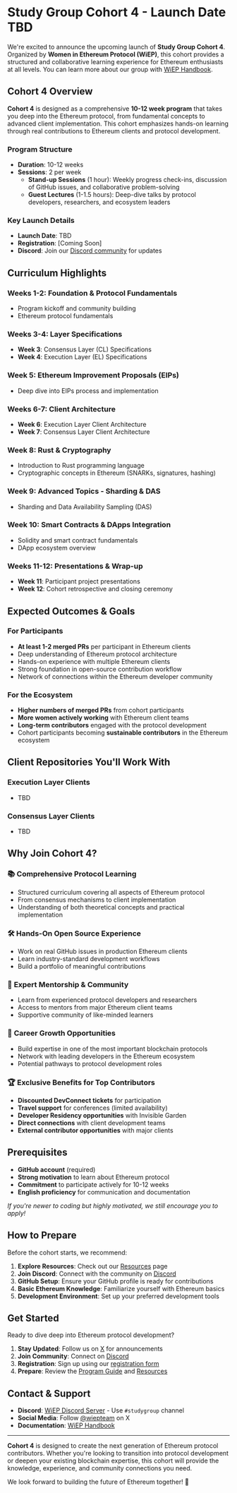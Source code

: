 # Study Group Cohort 4 - Launch Date TBD

We're excited to announce the upcoming launch of **Study Group Cohort 4**.  
Organized by **Women in Ethereum Protocol (WiEP)**, this cohort provides a structured and collaborative learning experience for Ethereum enthusiasts at all levels. You can learn more about our group with [WiEP Handbook](https://hackmd.io/@poojaranjan/WiEPHandbook).

## Cohort 4 Overview

**Cohort 4** is designed as a comprehensive **10-12 week program** that takes you deep into the Ethereum protocol, from fundamental concepts to advanced client implementation. This cohort emphasizes hands-on learning through real contributions to Ethereum clients and protocol development.

### Program Structure
- **Duration**: 10-12 weeks
- **Sessions**: 2 per week
  - **Stand-up Sessions** (1 hour): Weekly progress check-ins, discussion of GitHub issues, and collaborative problem-solving
  - **Guest Lectures** (1-1.5 hours): Deep-dive talks by protocol developers, researchers, and ecosystem leaders

### Key Launch Details  
- **Launch Date**: TBD
- **Registration**: [Coming Soon]
- **Discord**: Join our [Discord community](https://discord.gg/JvEVfKBY6W) for updates

## Curriculum Highlights

### Weeks 1-2: Foundation & Protocol Fundamentals
- Program kickoff and community building
- Ethereum protocol fundamentals

### Weeks 3-4: Layer Specifications
- **Week 3**: Consensus Layer (CL) Specifications
- **Week 4**: Execution Layer (EL) Specifications

### Week 5: Ethereum Improvement Proposals (EIPs)
- Deep dive into EIPs process and implementation

### Weeks 6-7: Client Architecture
- **Week 6**: Execution Layer Client Architecture
- **Week 7**: Consensus Layer Client Architecture

### Week 8: Rust & Cryptography
- Introduction to Rust programming language
- Cryptographic concepts in Ethereum (SNARKs, signatures, hashing)

### Week 9: Advanced Topics - Sharding & DAS
- Sharding and Data Availability Sampling (DAS)

### Week 10: Smart Contracts & DApps Integration
- Solidity and smart contract fundamentals
- DApp ecosystem overview

### Weeks 11-12: Presentations & Wrap-up
- **Week 11**: Participant project presentations
- **Week 12**: Cohort retrospective and closing ceremony

## Expected Outcomes & Goals

### For Participants
- **At least 1-2 merged PRs** per participant in Ethereum clients
- Deep understanding of Ethereum protocol architecture
- Hands-on experience with multiple Ethereum clients
- Strong foundation in open-source contribution workflow
- Network of connections within the Ethereum developer community

### For the Ecosystem
- **Higher numbers of merged PRs** from cohort participants
- **More women actively working** with Ethereum client teams
- **Long-term contributors** engaged with the protocol development
- Cohort participants becoming **sustainable contributors** in the Ethereum ecosystem

## Client Repositories You'll Work With

### Execution Layer Clients
- TBD

### Consensus Layer Clients
- TBD

## Why Join Cohort 4?

### &#x1F4DA; **Comprehensive Protocol Learning**
- Structured curriculum covering all aspects of Ethereum protocol
- From consensus mechanisms to client implementation
- Understanding of both theoretical concepts and practical implementation

### &#x1F6E0; **Hands-On Open Source Experience**
- Work on real GitHub issues in production Ethereum clients
- Learn industry-standard development workflows
- Build a portfolio of meaningful contributions

### &#x1F91D; **Expert Mentorship & Community**
- Learn from experienced protocol developers and researchers
- Access to mentors from major Ethereum client teams
- Supportive community of like-minded learners

### &#x1F680; **Career Growth Opportunities**
- Build expertise in one of the most important blockchain protocols
- Network with leading developers in the Ethereum ecosystem
- Potential pathways to protocol development roles

### &#x1F3C6; **Exclusive Benefits for Top Contributors**
- **Discounted DevConnect tickets** for participation
- **Travel support** for conferences (limited availability)
- **Developer Residency opportunities** with Invisible Garden
- **Direct connections** with client development teams
- **External contributor opportunities** with major clients

## Prerequisites

- **GitHub account** (required)
- **Strong motivation** to learn about Ethereum protocol
- **Commitment** to participate actively for 10-12 weeks
- **English proficiency** for communication and documentation

*If you're newer to coding but highly motivated, we still encourage you to apply!*

## How to Prepare

Before the cohort starts, we recommend:

1. **Explore Resources**: Check out our [Resources](../resources.md) page
2. **Join Discord**: Connect with the community on [Discord](https://discord.gg/JvEVfKBY6W)
3. **GitHub Setup**: Ensure your GitHub profile is ready for contributions
4. **Basic Ethereum Knowledge**: Familiarize yourself with Ethereum basics
5. **Development Environment**: Set up your preferred development tools

## Get Started

Ready to dive deep into Ethereum protocol development?

1. **Stay Updated**: Follow us on [X](https://x.com/wiepteam) for announcements
2. **Join Community**: Connect on [Discord](https://discord.gg/JvEVfKBY6W)
3. **Registration**: Sign up using our [registration form](https://docs.google.com/forms/d/e/1FAIpQLSfEay655qNjlMQ9wwsW7uJdxAg3PtOywBCYpoLxIAgD6HseMA/viewform)
4. **Prepare**: Review the [Program Guide](./0-program-guide.md) and [Resources](../resources.md)

## Contact & Support

- **Discord**: [WiEP Discord Server](https://discord.gg/JvEVfKBY6W) - Use `#studygroup` channel
- **Social Media**: Follow [@wiepteam](https://x.com/wiepteam) on X
- **Documentation**: [WiEP Handbook](https://hackmd.io/@poojaranjan/WiEPHandbook)

---

**Cohort 4** is designed to create the next generation of Ethereum protocol contributors. Whether you're looking to transition into protocol development or deepen your existing blockchain expertise, this cohort will provide the knowledge, experience, and community connections you need.

We look forward to building the future of Ethereum together! &#x1F389;
